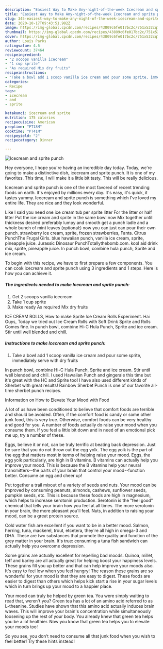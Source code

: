 ```yaml
---
description: "Easiest Way to Make Any-night-of-the-week Icecream and sprite punch"
title: "Easiest Way to Make Any-night-of-the-week Icecream and sprite punch"
slug: 345-easiest-way-to-make-any-night-of-the-week-icecream-and-sprite-punch
date: 2020-10-17T09:43:51.982Z
image: https://img-global.cpcdn.com/recipes/43809c6fe017bc2c/751x532cq70/icecream-and-sprite-punch-recipe-main-photo.jpg
thumbnail: https://img-global.cpcdn.com/recipes/43809c6fe017bc2c/751x532cq70/icecream-and-sprite-punch-recipe-main-photo.jpg
cover: https://img-global.cpcdn.com/recipes/43809c6fe017bc2c/751x532cq70/icecream-and-sprite-punch-recipe-main-photo.jpg
author: Louis Parks
ratingvalue: 4.6
reviewcount: 37464
recipeingredient:
- "2 scoops vanilla icecream"
- "1 cup sprite"
- "As required Mix dry fruits"
recipeinstructions:
- "Take a bowl add 1 scoop vanilla ice cream and pour some sprite, immediately serve with dry fruits"
categories:
- Recipe
tags:
- icecream
- and
- sprite

katakunci: icecream and sprite 
nutrition: 175 calories
recipecuisine: American
preptime: "PT18M"
cooktime: "PT41M"
recipeyield: "2"
recipecategory: Dinner

---
```



![Icecream and sprite punch](https://img-global.cpcdn.com/recipes/43809c6fe017bc2c/751x532cq70/icecream-and-sprite-punch-recipe-main-photo.jpg)

Hey everyone, I hope you're having an incredible day today. Today, we're going to make a distinctive dish, icecream and sprite punch. It is one of my favorites. This time, I will make it a little bit tasty. This will be really delicious.

Icecream and sprite punch is one of the most favored of recent trending foods on earth. It's enjoyed by millions every day. It's easy, it's quick, it tastes yummy. Icecream and sprite punch is something which I've loved my entire life. They are nice and they look wonderful.

Like I said you need one ice cream tub per sprite litter For the litter or half litter Put the ice cream and sprite in the same bowl now Mix together until thickness desired preferably lumpy and smooth get a punch ladle and a whole bunch of mint leaves (optional:) now you can just can pour their own punch. strawberry ice cream, sprite, frozen strawberries, Fanta. Citrus PunchThe Frugal Girls. blue hawaiian punch, vanilla ice cream, sprite, pineapple juice. Jurassic Dinosaur PunchTotallythebomb.com. kool aid drink mix, sprite, pineapple juice. In punch bowl, combine hula punch, Sprite and ice cream.


To begin with this recipe, we have to first prepare a few components. You can cook icecream and sprite punch using 3 ingredients and 1 steps. Here is how you can achieve it.

<!--inarticleads1-->

##### The ingredients needed to make Icecream and sprite punch:

1. Get 2 scoops vanilla icecream
1. Take 1 cup sprite
1. Make ready As required Mix dry fruits


ICE CREAM ROLLS, How to make Sprite Ice Cream Rolls Experiment. Hai Guys, Today we tried out Ice Cream Rolls with Soft Drink Sprite and Rolls Comes fine. In punch bowl, combine Hi-C Hula Punch, Sprite and ice cream. Stir until well blended and chill. 

<!--inarticleads2-->

##### Instructions to make Icecream and sprite punch:

1. Take a bowl add 1 scoop vanilla ice cream and pour some sprite, immediately serve with dry fruits


In punch bowl, combine Hi-C Hula Punch, Sprite and ice cream. Stir until well blended and chill. I used Hawaiian Punch and gingerale this time but it&#39;s great with the HC and Sprite too! I have also used different kinds of Sherbet with great results! Rainbow Sherbet Punch is one of our favorite all-time sherbet punch recipes. 

Information on How to Elevate Your Mood with Food


A lot of us have been conditioned to believe that comfort foods are terrible and should be avoided. Often, if the comfort food is candy or some other junk food, this is very true. Otherwise, comfort foods can be very healthy and good for you. A number of foods actually do raise your mood when you consume them. If you feel a little bit down and in need of an emotional pick me up, try a number of these.

Eggs, believe it or not, can be truly terrific at beating back depression. Just be sure that you do not throw out the egg yolk. The egg yolk is the part of the egg that matters most in terms of helping raise your mood. Eggs, the egg yolk particularly, are high in B vitamins. B vitamins can actually help you improve your mood. This is because the B vitamins help your neural transmitters--the parts of your brain that control your mood--function better. Consume an egg and cheer up!

Put together a trail mixout of a variety of seeds and nuts. Your mood can be improved by consuming peanuts, almonds, cashews, sunflower seeds, pumpkin seeds, etc. This is because these foods are high in magnesium, which helps to increase serotonin production. Serotonin is the "feel good" chemical that tells your brain how you feel at all times. The more serotonin in your brain, the more pleasant you'll feel. Nuts, in addition to raising your mood, can be a great protein source.

Cold water fish are excellent if you want to be in a better mood. Salmon, herring, tuna, mackerel, trout, etcetera, they're all high in omega-3 and DHA. These are two substances that promote the quality and function of the grey matter in your brain. It's true: consuming a tuna fish sandwich can actually help you overcome depression. 

Some grains are actually excellent for repelling bad moods. Quinoa, millet, teff and barley are all actually great for helping boost your happiness levels. These grains fill you up better and that can help improve your moods also. It's easy to feel low when you feel hungry! The reason these grains are so wonderful for your mood is that they are easy to digest. These foods are easier to digest than others which helps kick start a rise in your sugar levels which in turn brings up your mood to a happier place.

Your mood can truly be helped by green tea. You were simply waiting to read that, weren't you? Green tea has a lot of an amino acid referred to as L-theanine. Studies have shown that this amino acid actually induces brain waves. This will improve your brain's concentration while simultaneously loosening up the rest of your body. You already knew that green tea helps you be a lot healthier. Now you know that green tea helps you to elevate your moods too!

So you see, you don't need to consume all that junk food when you wish to feel better! Try  these hints  instead!

